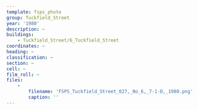 ```yaml
---
template: fsps_photo
group: Tuckfield_Street
year: '1980'
description: ~
buildings:
    - Tuckfield_Street/6_Tuckfield_Street
coordinates: ~
heading: ~
classification: ~
section: ~
cell: ~
film_roll: ~
files:
    -
        filename: 'FSPS_Tuckfield_Street_027,_No_6,_7-1-D,_1980.png'
        caption: ''
---
```

